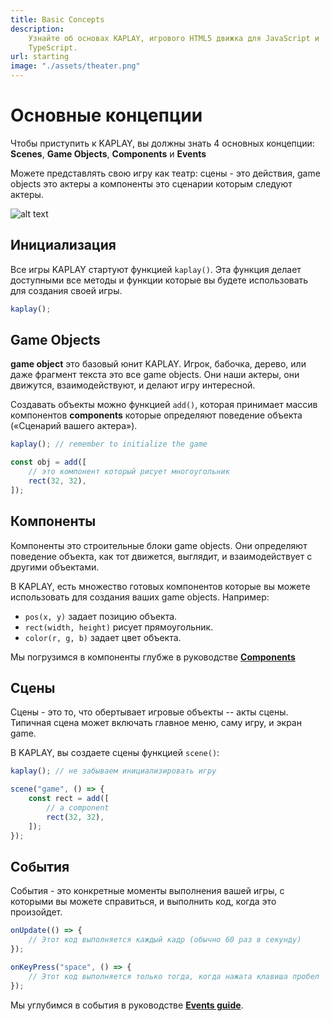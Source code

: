 ```yaml
---
title: Basic Concepts
description:
    Узнайте об основах KAPLAY, игрового HTML5 движка для JavaScript и
    TypeScript.
url: starting
image: "./assets/theater.png"
---
```


# Основные концепции

Чтобы приступить к KAPLAY, вы должны знать 4 основных концепции: **Scenes**, **Game
Objects**, **Components** и **Events**

Можете представлять свою игру как театр: сцены - это действия, game objects это актеры
а компоненты это сценарии которым следуют актеры.

![alt text](./assets/theater.png)

## Инициализация

Все игры KAPLAY стартуют функцией `kaplay()`. Эта функция делает доступными
все методы и функции которые вы будете использовать для создания своей игры.

```js
kaplay();
```

## Game Objects

 **game object** это базовый юнит KAPLAY. Игрок, бабочка, дерево, или даже
 фрагмент текста это все game objects. Они наши актеры, они движутся, 
 взаимодействуют, и делают игру интересной.

Создавать объекты можно функцией `add()`, которая принимает массив компонентов
**components** которые определяют поведение объекта («Сценарий вашего актера»).

```js
kaplay(); // remember to initialize the game

const obj = add([
    // это компонент который рисует многоугольник
    rect(32, 32),
]);
```

## Компоненты

Компоненты это строительные блоки game objects. Они определяют поведение
объекта, как тот движется, выглядит, и взаимодействует с другими объектами.

В KAPLAY, есть множество готовых компонентов которые вы можете использовать
для создания ваших game objects. Например:

- `pos(x, y)` задает позицию объекта.
- `rect(width, height)` рисует прямоугольник.
- `color(r, g, b)` задает цвет объекта.

Мы погрузимся в компоненты глубже в руководстве [**Components**](/guides/components)

## Сцены

Сцены - это то, что обертывает игровые объекты -- акты сцены. 
Типичная сцена может включать главное меню, саму игру, 
и экран game.

В KAPLAY, вы создаете сцены функцией `scene()`:

```js
kaplay(); // не забываем инициализировать игру

scene("game", () => {
    const rect = add([
        // a component
        rect(32, 32),
    ]);
});
```

## События

События - это конкретные моменты выполнения вашей игры, с которыми вы можете справиться, и
выполнить код, когда это произойдет.

```js
onUpdate(() => {
    // Этот код выполняется каждый кадр (обычно 60 раз в секунду)
});

onKeyPress("space", () => {
    // Этот код выполняется только тогда, когда нажата клавиша пробел
});
```

Мы углубимся в события в руководстве [**Events guide**](/guides/events).

